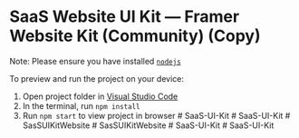 
  # SaaS Website UI Kit — Framer Website Kit (Community) (Copy)

  Note: Please ensure you have installed <code><a href="https://nodejs.org/en/download/">nodejs</a></code>

  To preview and run the project on your device:
  1) Open project folder in <a href="https://code.visualstudio.com/download">Visual Studio Code</a>
  2) In the terminal, run `npm install`
  3) Run `npm start` to view project in browser
  #   S a a S - U I - K i t  
 #   S a a S - U I - K i t  
 #   S a s S U I K i t W e b s i t e  
 #   S a s S U I K i t W e b s i t e  
 #   S a a S - U I - K i t  
 #   S a a S - U I - K i t  
 